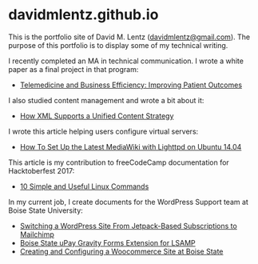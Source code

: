 # davidmlentz.github.io
This is the portfolio site of David M. Lentz (davidmlentz@gmail.com). The purpose of this portfolio is to display some of my technical writing.

I recently completed an MA in technical communication. I wrote a white paper as a final project in that program:
* [Telemedicine and Business Efficiency: Improving Patient Outcomes](http://davidmlentz.github.io/white_paper.pdf)

I also studied content management and wrote a bit about it:
* [How XML Supports a Unified Content Strategy](http://davidmlentz.github.io/HowXMLSupportsaUnifiedContentStrategy.pdf)

I wrote this article helping users configure virtual servers:
* [How To Set Up the Latest MediaWiki with Lighttpd on Ubuntu 14.04](https://github.com/davidmlentz/davidmlentz.github.io/blob/master/How%20To%20Set%20Up%20the%20Latest%20MediaWiki%20with%20Lighttpd%20on%20Ubuntu%2014.04.md)

This article is my contribution to freeCodeCamp documentation for Hacktoberfest 2017:
* [10 Simple and Useful Linux Commands](https://github.com/davidmlentz/guides/blob/patch-1/src/pages/linux/10-simple-and-useful-linux-commands/index.md)

In my current job, I create documents for the WordPress Support team at Boise State University:
* [Switching a WordPress Site From Jetpack-Based Subscriptions to Mailchimp](https://github.com/OITWPsupport/documentation/blob/master/Moving%20Site%20Subscriptions%20to%20Mailchimp.md)
* [Boise State uPay Gravity Forms Extension for LSAMP](https://github.com/OITWPsupport/boise-state-uPay-Gravity-Forms-Extension-for-LSAMP/blob/master/docs/developerhowto.md)
* [Creating and Configuring a Woocommerce Site at Boise State](https://github.com/OITWPsupport/documentation/blob/master/WooCommerce.md)


<!-- 
As part of my coursework, I created user documentation:
* Freemake Video Converter
    * [Making Slideshows and Visualizations](http://davidmlentz.github.io/software_procedures1.html)
    * [Downloading a Video From the Web](http://davidmlentz.github.io/software_procedures2.html)
    * [Adding Audio](http://davidmlentz.github.io/software_procedures3.html)
* PowerPoint
    * [Using the Slide Master in PowerPoint 2007](http://davidmlentz.github.io/PowerPoint.pdf)


-->
